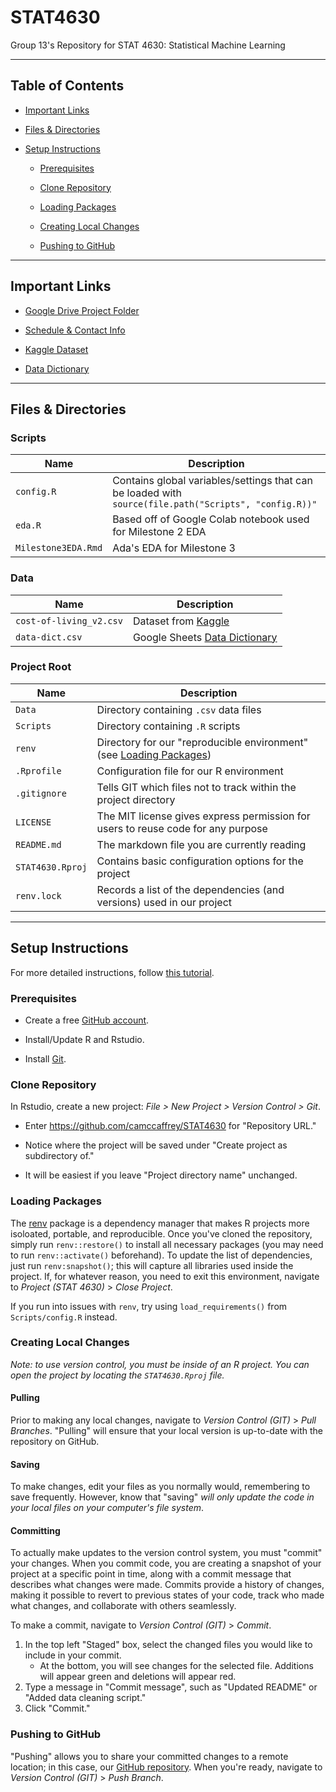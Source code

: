 # STAT4630

Group 13's Repository for STAT 4630: Statistical Machine Learning

------------------------------------------------------------------------

## Table of Contents

-   [Important Links](#important-links)

-   [Files & Directories](#files--directories)

-   [Setup Instructions](#setup-instructions)

    -   [Prerequisites](#prerequisites)

    -   [Clone Repository](#clone-repository)

    -   [Loading Packages](#loading-packages) 

    -   [Creating Local Changes](#creating-local-changes)

    -   [Pushing to GitHub](#pushing-to-github)

------------------------------------------------------------------------

## Important Links

-   [Google Drive Project Folder](https://drive.google.com/drive/folders/188y8UtK8QoEAMdiTjjkhtXyP0BsFcb4z?usp=drive_link)

-   [Schedule & Contact Info](https://docs.google.com/spreadsheets/d/12F8hKwLkV5tnXcsUE9qrD-ibVNVBkb0jPGl12eB_yXY/edit?usp=sharing)

-   [Kaggle Dataset](https://www.kaggle.com/datasets/mvieira101/global-cost-of-living)

-   [Data Dictionary](https://docs.google.com/spreadsheets/d/1kLACSfz_Ong4xYVKJl5fUlyfeKf7uE2nLWon1aV8aCE/edit?usp=sharing)

------------------------------------------------------------------------

## Files & Directories

### Scripts
| Name                | Description                                                                                           |
|---------------------|-------------------------------------------------------------------------------------------------------|
| `config.R`          | Contains global variables/settings that can be loaded with `source(file.path("Scripts", "config.R))"` |
| `eda.R`             | Based off of Google Colab notebook used for Milestone 2 EDA                                           |
| `‎Milestone3EDA.Rmd` | Ada's EDA for Milestone 3                                                                             |

### Data
| Name                    | Description                                                                                                                           |
|-------------------------|---------------------------------------------------------------------------------------------------------------------------------------|
| `cost-of-living_v2.csv` | Dataset from [Kaggle](https://www.kaggle.com/datasets/mvieira101/global-cost-of-living)                                               |
| `data-dict.csv`         | Google Sheets [Data Dictionary](https://docs.google.com/spreadsheets/d/1kLACSfz_Ong4xYVKJl5fUlyfeKf7uE2nLWon1aV8aCE/edit?usp=sharing) |

### Project Root
| Name             | Description                                                                              |
|----------------  |------------------------------------------------------------------------------------------|
| `Data`           | Directory containing `.csv` data files                                                   |
| `Scripts`        | Directory containing `.R` scripts                                                        |
| `renv`           | Directory for our "reproducible environment" (see [Loading Packages](#loading-packages)) |
| `.Rprofile`      | Configuration file for our R environment                                                 |
| `.gitignore`     | Tells GIT which files not to track within the project directory                          |
| `LICENSE`        | The MIT license gives express permission for users to reuse code for any purpose         |
| `README.md`      | The markdown file you are currently reading                                              |
| `STAT4630.Rproj` | Contains basic configuration options for the project                                     |
| `renv.lock`      | Records a list of the dependencies (and versions) used in our project                    |

------------------------------------------------------------------------

## Setup Instructions

For more detailed instructions, follow [this tutorial](https://happygitwithr.com/rstudio-git-github.html).

### Prerequisites

-   Create a free [GitHub account](https://github.com/join).

-   Install/Update R and Rstudio.

-   Install [Git](https://git-scm.com/downloads).

### Clone Repository

In Rstudio, create a new project: *File \> New Project \> Version Control \> Git*.

-   Enter <https://github.com/camccaffrey/STAT4630> for "Repository URL."

-   Notice where the project will be saved under "Create project as subdirectory of."

-   It will be easiest if you leave "Project directory name" unchanged.

### Loading Packages

The [renv](https://posit.co/blog/renv-project-environments-for-r/) package is a dependency manager that makes R projects more isoloated, portable, and reproducible. Once you've cloned the repository, simply run `renv::restore()` to install all necessary packages (you may need to run `renv::activate()` beforehand). To update the list of dependencies, just run `renv:snapshot()`; this will capture all libraries used inside the project. If, for whatever reason, you need to exit this environment, navigate to *Project (STAT 4630)* > *Close Project*.

If you run into issues with `renv`, try using `load_requirements()` from `Scripts/config.R` instead.

### Creating Local Changes

*Note: to use version control, you must be inside of an R project. You can open the project by locating the `STAT4630.Rproj` file.*

#### Pulling

Prior to making any local changes, navigate to *Version Control (GIT)* \> *Pull Branches*. "Pulling" will ensure that your local version is up-to-date with the repository on GitHub.

#### Saving

To make changes, edit your files as you normally would, remembering to save frequently. However, know that "saving" *will only update the code in your local files on your computer's file system*.

#### Committing

To actually make updates to the version control system, you must "commit" your changes. When you commit code, you are creating a snapshot of your project at a specific point in time, along with a commit message that describes what changes were made. Commits provide a history of changes, making it possible to revert to previous states of your code, track who made what changes, and collaborate with others seamlessly.

To make a commit, navigate to *Version Control (GIT)* \> *Commit*.

1.  In the top left "Staged" box, select the changed files you would like to include in your commit.
    -   At the bottom, you will see changes for the selected file. Additions will appear green and deletions will appear red.
2.  Type a message in "Commit message", such as "Updated README" or "Added data cleaning script."
3.  Click "Commit."

### Pushing to GitHub

"Pushing" allows you to share your committed changes to a remote location; in this case, our [GitHub repository](https://github.com/camccaffrey/STAT4630). When you're ready, navigate to *Version Control (GIT)* \> *Push Branch*.
